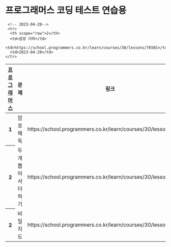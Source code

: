 <h1>프로그래머스 코딩 테스트 연습용</h1>

<table>
   <tr>
      <th scope="col"><a href="https://school.programmers.co.kr/">프로그래머스</a></th>
      <th scope="col">문제</th>
      <th scope="col">링크</th>
      <th scope="col">날짜</th>
    </tr>
   
   <tbody>
    <!-- 2023-04-19-->
    <tr>
      <th scope="row">1</th>
      <td>암호 해독</td>
      <td>https://school.programmers.co.kr/learn/courses/30/lessons/120892</td>
      <td>2023-04-19</td>
    </tr>
    <tr>
      <th scope="row">2</th>
      <td>두개 뽑아서 더하기</td>
      <td>https://school.programmers.co.kr/learn/courses/30/lessons/68644</td>
      <td>2023-04-19</td>
    </tr>
    <tr>
      <th scope="row">2</th>
      <td>비밀지도</td>
      <td>https://school.programmers.co.kr/learn/courses/30/lessons/17681</td>
      <td>2023-04-19</td>
    </tr>
      
     <!-- 2023-04-20-->
     <tr>
      <th scope="row">2</th>
      <td>음양 더하</td>
      <td>https://school.programmers.co.kr/learn/courses/30/lessons/76501</td>
      <td>2023-04-20</td>
    </tr>
      
      
    
      
      
      
      
      
      
      
      
  </tbody>
  
  
</table>
